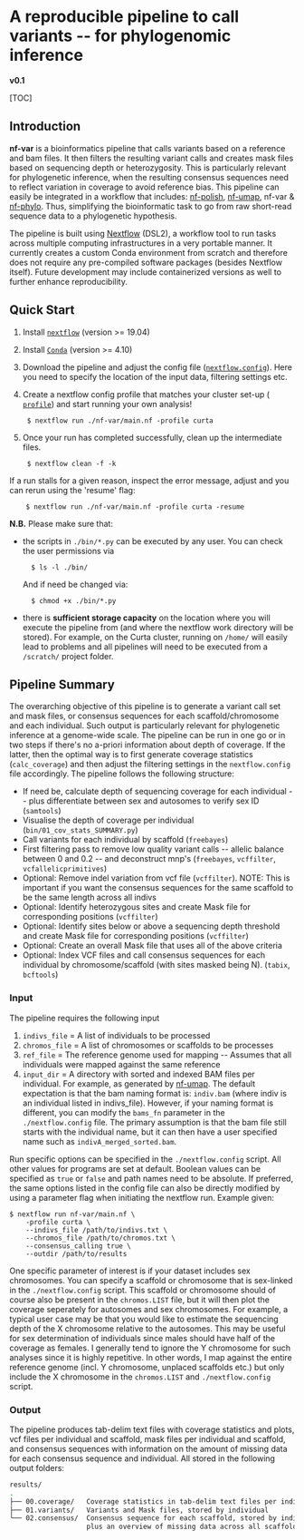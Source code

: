 # A reproducible pipeline to call variants -- for phylogenomic inference

**v0.1**

[TOC]

## Introduction

**nf-var** is a bioinformatics pipeline that calls variants based on a
reference and bam files. It then filters the resulting variant calls and
creates mask files based on sequencing depth or heterozygosity. This is
particularly relevant for phylogenetic inference, when the resulting consensus
sequences need to reflect variation in coverage to avoid reference bias. This
pipeline can easily be integrated in a workflow that includes:
[nf-polish](https://github.com/MozesBlom/nf-polish),
[nf-umap](https://github.com/IngoMue/nf-umap), nf-var &
[nf-phylo](https://github.com/MozesBlom/nf-phylo). Thus, simplifying the
bioinformatic task to go from raw short-read sequence data to a phylogenetic
hypothesis.

The pipeline is built using [Nextflow](https://www.nextflow.io) (DSL2), a
workflow tool to run tasks across multiple computing infrastructures in a very
portable manner. It currently creates a custom Conda environment from scratch
and therefore does not require any pre-compiled software packages (besides
Nextflow itself). Future development may include containerized versions as well
to further enhance reproducibility.

## Quick Start

1. Install [`nextflow`](https://www.nextflow.io/) (version >= 19.04)
2. Install [`Conda`](https://conda.io/miniconda.html) (version >= 4.10)
3. Download the pipeline and adjust the config file
   ([`nextflow.config`](nextflow.config)). Here you need to specify the
   location of the input data, filtering settings etc.
4. Create a nextflow config profile that matches your cluster set-up (
   [`profile`](https://www.nextflow.io/docs/latest/config.html#config-profiles))
   and start running your own analysis!

        $ nextflow run ./nf-var/main.nf -profile curta

6. Once your run has completed successfully, clean up the intermediate files.

        $ nextflow clean -f -k

If a run stalls for a given reason, inspect the error message, adjust and you
can rerun using the 'resume' flag:

        $ nextflow run ./nf-var/main.nf -profile curta -resume

**N.B.** Please make sure that:

* the scripts in `./bin/*.py` can be executed by any user. You can check the
  user permissions via

        $ ls -l ./bin/

  And if need be changed via:

        $ chmod +x ./bin/*.py

* there is **sufficient storage capacity** on the location where you
  will execute the pipeline from (and where the nextflow work directory will be
  stored). For example, on the Curta cluster, running on `/home/` will easily
  lead to problems and all pipelines will need to be executed from a
  `/scratch/` project folder.

## Pipeline Summary

The overarching objective of this pipeline is to generate a variant call set
and mask files, or consensus sequences for each scaffold/chromosome and each
individual. Such output is particularly relevant for phylogenetic inference at
a genome-wide scale. The pipeline can be run in one go or in two steps if
there's no a-priori information about depth of coverage. If the latter, then
the optimal way is to first generate coverage statistics (`calc_coverage`) and
then adjust the filtering settings in the `nextflow.config` file accordingly.
The pipeline follows the following structure:

* If need be, calculate depth of sequencing coverage for each individual --
  plus differentiate between sex and autosomes to verify sex ID (`samtools`)
* Visualise the depth of coverage per individual
  (`bin/01_cov_stats_SUMMARY.py`)
* Call variants for each individual by scaffold (`freebayes`)
* First filtering pass to remove low quality variant calls -- allelic balance
  between 0 and 0.2 -- and deconstruct mnp's (`freebayes`, `vcffilter`,
  `vcfallelicprimitives`)
* Optional: Remove indel variation from vcf file (`vcffilter`). NOTE: This is
  important if you want the consensus sequences for the same scaffold to be the
  same length across all indivs
* Optional: Identify heterozygous sites and create Mask file for corresponding
  positions (`vcffilter`)
* Optional: Identify sites below or above a sequencing depth threshold and
  create Mask file for corresponding positions (`vcffilter`)
* Optional: Create an overall Mask file that uses all of the above criteria
* Optional: Index VCF files and call consensus sequences for each individual by
  chromosome/scaffold (with sites masked being N). (`tabix`, `bcftools`)

### Input

The pipeline requires the following input

1. `indivs_file` = A list of individuals to be processed
2. `chromos_file` = A list of chromosomes or scaffolds to be processes
3. `ref_file` = The reference genome used for mapping -- Assumes that all
   individuals were mapped against the same reference
4. `input_dir` = A directory with sorted and indexed BAM files per individual.
   For example, as generated by [nf-umap](https://github.com/IngoMue/nf-umap).
   The default expectation is that the bam naming format is: `indiv.bam` (where
   indiv is an individual listed in indivs_file). However, if your naming
   format is different, you can modify the `bams_fn` parameter in the
   `./nextflow.config` file. The primary assumption is that the bam file still
   starts with the individual name, but it can then have a user specified name
   such as `indivA_merged_sorted.bam`. 

Run specific options can  be specified in the `./nextflow.config` script. All
other values for programs are set at default. Boolean values can be specified
as `true` or `false` and path names need to be absolute. If preferred, the same
options listed in the config file can also be directly modified by using a
parameter flag when initiating the nextflow run. Example given:

    $ nextflow run nf-var/main.nf \
        -profile curta \
        --indivs_file /path/to/indivs.txt \
        --chromos_file /path/to/chromos.txt \
        --consensus_calling true \
        --outdir /path/to/results

One specific parameter of interest is if your dataset includes sex chromosomes.
You can specify a scaffold or chromosome that is sex-linked in the
`./nextflow.config` script. This scaffold or chromosome should of course also
be present in the `chromos.LIST` file, but it will then plot the coverage
seperately for autosomes and sex chromosomes. For example, a typical user case
may be that you would like to estimate the sequencing depth of the X chromosome
relative to the autosomes. This may be useful for sex determination of
individuals since males should have half of the coverage as females. I
generally tend to ignore the Y chromosome for such analyses since it is highly
repetitive. In other words, I map against the entire reference genome (incl. Y
chromosome, unplaced scaffolds etc.) but only include the X chromosome in the
`chromos.LIST` and `./nextflow.config` script.

### Output

The pipeline produces tab-delim text files with coverage statistics and plots,
vcf files per individual and scaffold, mask files per individual and scaffold,
and consensus sequences with information on the amount of missing data for each
consensus sequence and individual. All stored in the following output folders:

```bash
results/
.
├── 00.coverage/   Coverage statistics in tab-delim text files per individual and across all individuals.
├── 01.variants/   Variants and Mask files, stored by individual
└── 02.consensus/  Consensus sequence for each scaffold, stored by individual,
                   plus an overview of missing data across all scaffolds for each individual.
```
